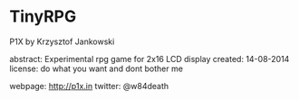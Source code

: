 TinyRPG
=======
P1X by Krzysztof Jankowski

abstract: Experimental rpg game for 2x16 LCD display
created: 14-08-2014
license: do what you want and dont bother me

webpage: http://p1x.in
twitter: @w84death
